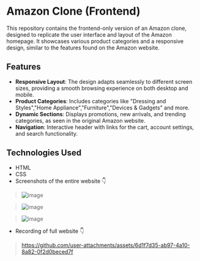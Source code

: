 # Amazon Clone (Frontend)

This repository contains the frontend-only version of an Amazon clone, designed to replicate the user interface and layout of the Amazon homepage. It showcases various product categories and a responsive design, similar to the features found on the Amazon website.

## Features

- **Responsive Layout**: The design adapts seamlessly to different screen sizes, providing a smooth browsing experience on both desktop and mobile.
- **Product Categories**: Includes categories like "Dressing and Styles","Home Appliance","Furniture","Devices & Gadgets" and more.
- **Dynamic Sections**: Displays promotions, new arrivals, and trending categories, as seen in the original Amazon website.
- **Navigation**: Interactive header with links for the cart, account settings, and search functionality.

## Technologies Used

- HTML
- CSS
- Screenshots of the entire website 👇
> ![image](https://github.com/user-attachments/assets/dd6d0724-172f-4bc9-a742-55a8fe718a49)

> ![image](https://github.com/user-attachments/assets/9d7210d0-b696-418d-8a91-d23af610ebf3)

> ![image](https://github.com/user-attachments/assets/a5756bf7-99f0-4cef-b1f5-8cb58eab4463)
- Recording of full website 👇
> https://github.com/user-attachments/assets/6d1f7d35-ab97-4a10-8a82-0f2d0beced7f







